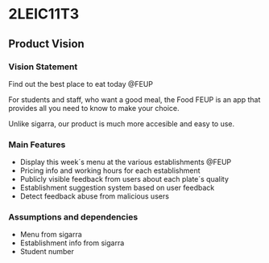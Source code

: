 # 2LEIC11T3
## Product Vision

### Vision Statement

Find out the best place to eat today @FEUP

For students and staff, who want a good meal, the Food FEUP is an app that provides all you need to know to make your choice.

Unlike sigarra, our product is much more accesible and easy to use.

### Main Features
 - Display this week´s menu at the various establishments @FEUP
 - Pricing info and working hours for each establishment
 - Publicly visible feedback from users about each plate´s quality
 - Establishment suggestion system based on user feedback
 - Detect feedback abuse from malicious users

### Assumptions and dependencies

- Menu from sigarra
- Establishment info from sigarra
- Student number

